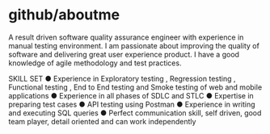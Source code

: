 # github/aboutme
A result driven software quality assurance engineer with experience in manual testing environment.
I am passionate about improving the quality of software and delivering great user experience product.
I have a good knowledge of agile methodology and test practices.

SKILL SET
● Experience in Exploratory testing , Regression testing , Functional testing , End to End testing and Smoke testing of web and mobile applications
● Experience in all phases of SDLC and STLC
● Expertise in preparing test cases
● API testing using Postman
● Experience in writing and executing SQL queries
● Perfect communication skill, self driven, good team player, detail oriented and can work independently
